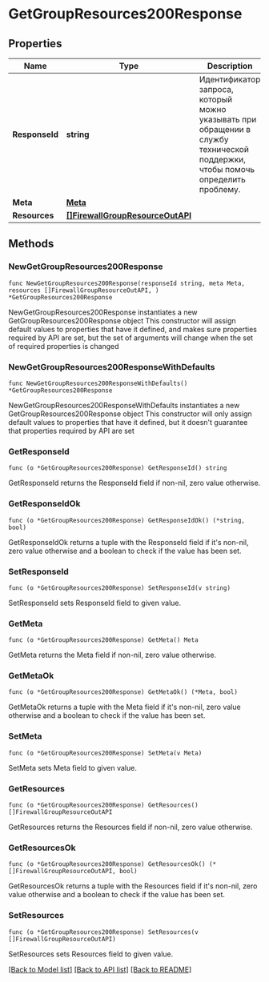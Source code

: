 # GetGroupResources200Response

## Properties

Name | Type | Description | Notes
------------ | ------------- | ------------- | -------------
**ResponseId** | **string** | Идентификатор запроса, который можно указывать при обращении в службу технической поддержки, чтобы помочь определить проблему. | 
**Meta** | [**Meta**](Meta.md) |  | 
**Resources** | [**[]FirewallGroupResourceOutAPI**](FirewallGroupResourceOutAPI.md) |  | 

## Methods

### NewGetGroupResources200Response

`func NewGetGroupResources200Response(responseId string, meta Meta, resources []FirewallGroupResourceOutAPI, ) *GetGroupResources200Response`

NewGetGroupResources200Response instantiates a new GetGroupResources200Response object
This constructor will assign default values to properties that have it defined,
and makes sure properties required by API are set, but the set of arguments
will change when the set of required properties is changed

### NewGetGroupResources200ResponseWithDefaults

`func NewGetGroupResources200ResponseWithDefaults() *GetGroupResources200Response`

NewGetGroupResources200ResponseWithDefaults instantiates a new GetGroupResources200Response object
This constructor will only assign default values to properties that have it defined,
but it doesn't guarantee that properties required by API are set

### GetResponseId

`func (o *GetGroupResources200Response) GetResponseId() string`

GetResponseId returns the ResponseId field if non-nil, zero value otherwise.

### GetResponseIdOk

`func (o *GetGroupResources200Response) GetResponseIdOk() (*string, bool)`

GetResponseIdOk returns a tuple with the ResponseId field if it's non-nil, zero value otherwise
and a boolean to check if the value has been set.

### SetResponseId

`func (o *GetGroupResources200Response) SetResponseId(v string)`

SetResponseId sets ResponseId field to given value.


### GetMeta

`func (o *GetGroupResources200Response) GetMeta() Meta`

GetMeta returns the Meta field if non-nil, zero value otherwise.

### GetMetaOk

`func (o *GetGroupResources200Response) GetMetaOk() (*Meta, bool)`

GetMetaOk returns a tuple with the Meta field if it's non-nil, zero value otherwise
and a boolean to check if the value has been set.

### SetMeta

`func (o *GetGroupResources200Response) SetMeta(v Meta)`

SetMeta sets Meta field to given value.


### GetResources

`func (o *GetGroupResources200Response) GetResources() []FirewallGroupResourceOutAPI`

GetResources returns the Resources field if non-nil, zero value otherwise.

### GetResourcesOk

`func (o *GetGroupResources200Response) GetResourcesOk() (*[]FirewallGroupResourceOutAPI, bool)`

GetResourcesOk returns a tuple with the Resources field if it's non-nil, zero value otherwise
and a boolean to check if the value has been set.

### SetResources

`func (o *GetGroupResources200Response) SetResources(v []FirewallGroupResourceOutAPI)`

SetResources sets Resources field to given value.



[[Back to Model list]](../README.md#documentation-for-models) [[Back to API list]](../README.md#documentation-for-api-endpoints) [[Back to README]](../README.md)


